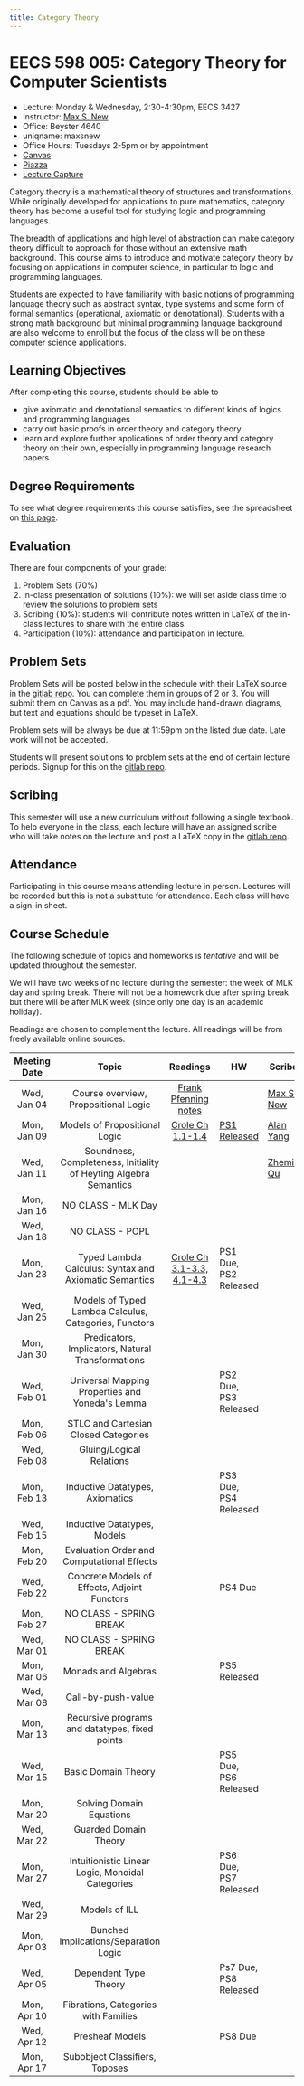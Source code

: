 ```yaml
---
title: Category Theory
---
```


# EECS 598 005: Category Theory for Computer Scientists
- Lecture: Monday & Wednesday, 2:30-4:30pm, EECS 3427
- Instructor: [Max S. New][maxsnew]
- Office: Beyster 4640
- uniqname: maxsnew
- Office Hours: Tuesdays 2-5pm or by appointment
- [Canvas][canvas]
- [Piazza][piazza]
- [Lecture Capture][leccap]

Category theory is a mathematical theory of structures and
transformations. While originally developed for applications to pure
mathematics, category theory has become a useful tool for studying
logic and programming languages.

The breadth of applications and high level of abstraction can make
category theory difficult to approach for those without an extensive
math background. This course aims to introduce and motivate category
theory by focusing on applications in computer science, in particular
to logic and programming languages.

Students are expected to have familiarity with basic notions of
programming language theory such as abstract syntax, type systems and
some form of formal semantics (operational, axiomatic or
denotational). Students with a strong math background but minimal
programming language background are also welcome to enroll but the
focus of the class will be on these computer science applications.

## Learning Objectives

After completing this course, students should be able to

- give axiomatic and denotational semantics to different kinds of
  logics and programming languages
- carry out basic proofs in order theory and category theory
- learn and explore further applications of order theory and category
  theory on their own, especially in programming language research
  papers

## Degree Requirements

To see what degree requirements this course satisfies, see the
spreadsheet on [this page](https://cse.engin.umich.edu/academics/course-information/special-topics-courses/).

## Evaluation

There are four components of your grade:

1. Problem Sets (70%)
2. In-class presentation of solutions (10%): we will set aside class
   time to review the solutions to problem sets
3. Scribing (10%): students will contribute notes written in LaTeX of
   the in-class lectures to share with the entire class.
4. Participation (10%): attendance and participation in lecture.

## Problem Sets

Problem Sets will be posted below in the schedule with their LaTeX
source in the [gitlab repo][signups]. You can complete them in groups
of 2 or 3. You will submit them on Canvas as a pdf. You may include
hand-drawn diagrams, but text and equations should be typeset in
LaTeX.

Problem sets will be always be due at 11:59pm on the listed due
date. Late work will not be accepted.

Students will present solutions to problem sets at the end of certain
lecture periods. Signup for this on the [gitlab repo][signups].

## Scribing

This semester will use a new curriculum without following a single
textbook. To help everyone in the class, each lecture will have an
assigned scribe who will take notes on the lecture and post a LaTeX
copy in the [gitlab repo][signups].

## Attendance

Participating in this course means attending lecture in
person. Lectures will be recorded but this is not a substitute for
attendance. Each class will have a sign-in sheet.

## Course Schedule

The following schedule of topics and homeworks is *tentative* and will
be updated throughout the semester. 

We will have two weeks of no lecture during the semester: the week of
MLK day and spring break. There will not be a homework due after
spring break but there will be after MLK week (since only one day is
an academic holiday).

Readings are chosen to complement the lecture. All readings will be
from freely available online sources.

| Meeting Date | Topic                                                            | Readings                                  | HW                    | Scribe                  |
|:------------:|:----------------------------------------------------------------:|:-----------------------------------------:|-----------------------|-------------------------|
| Wed, Jan 04  | Course overview, Propositional Logic                             | [Frank Pfenning notes][pfenning-prop-log] |                       | [Max S. New][notes0104] |
| Mon, Jan 09  | Models of Propositional Logic                                    | [Crole Ch 1.1-1.4][Crole]                 | [PS1 Released][ps1]   | [Alan Yang][notes0109]  |
| Wed, Jan 11  | Soundness, Completeness, Initiality of Heyting Algebra Semantics |                                           |                       | [Zhemin Qu][notes0111]  |
| Mon, Jan 16  | NO CLASS - MLK Day                                               |                                           |                       |                         |
| Wed, Jan 18  | NO CLASS - POPL                                                  |                                           |                       |                         |
| Mon, Jan 23  | Typed Lambda Calculus: Syntax and Axiomatic Semantics            | [Crole Ch 3.1-3.3, 4.1-4.3][Crole]        | PS1 Due, PS2 Released |                         |
| Wed, Jan 25  | Models of Typed Lambda Calculus, Categories, Functors            |                                           |                       |                         |
| Mon, Jan 30  | Predicators, Implicators, Natural Transformations                |                                           |                       |                         |
| Wed, Feb 01  | Universal Mapping Properties and Yoneda's Lemma                  |                                           | PS2 Due, PS3 Released |                         |
| Mon, Feb 06  | STLC and Cartesian Closed Categories                             |                                           |                       |                         |
| Wed, Feb 08  | Gluing/Logical Relations                                         |                                           |                       |                         |
| Mon, Feb 13  | Inductive Datatypes, Axiomatics                                  |                                           | PS3 Due, PS4 Released |                         |
| Wed, Feb 15  | Inductive Datatypes, Models                                      |                                           |                       |                         |
| Mon, Feb 20  | Evaluation Order and Computational Effects                       |                                           |                       |                         |
| Wed, Feb 22  | Concrete Models of Effects, Adjoint Functors                     |                                           | PS4 Due               |                         |
| Mon, Feb 27  | NO CLASS - SPRING BREAK                                          |                                           |                       |                         |
| Wed, Mar 01  | NO CLASS - SPRING BREAK                                          |                                           |                       |                         |
| Mon, Mar 06  | Monads and Algebras                                              |                                           | PS5 Released          |                         |
| Wed, Mar 08  | Call-by-push-value                                               |                                           |                       |                         |
| Mon, Mar 13  | Recursive programs and datatypes, fixed points                   |                                           |                       |                         |
| Wed, Mar 15  | Basic Domain Theory                                              |                                           | PS5 Due, PS6 Released |                         |
| Mon, Mar 20  | Solving Domain Equations                                         |                                           |                       |                         |
| Wed, Mar 22  | Guarded Domain Theory                                            |                                           |                       |                         |
| Mon, Mar 27  | Intuitionistic Linear Logic, Monoidal Categories                 |                                           | PS6 Due, PS7 Released |                         |
| Wed, Mar 29  | Models of ILL                                                    |                                           |                       |                         |
| Mon, Apr 03  | Bunched Implications/Separation Logic                            |                                           |                       |                         |
| Wed, Apr 05  | Dependent Type Theory                                            |                                           | Ps7 Due, PS8 Released |                         |
| Mon, Apr 10  | Fibrations, Categories with Families                             |                                           |                       |                         |
| Wed, Apr 12  | Presheaf Models                                                  |                                           | PS8 Due               |                         |
| Mon, Apr 17  | Subobject Classifiers, Toposes                                   |                                           |                       |                         |


[maxsnew]: http://maxsnew.com
[canvas]: https://umich.instructure.com/courses/574129
[piazza]: https://piazza.com/class/lcgj8zh7crs1ba/
[signups]: https://gitlab.eecs.umich.edu/598-wi23/scribed-notes
[leccap]: https://leccap.engin.umich.edu/leccap/site/z02eb2esrpaddy7cnwz

[pfenning-prop-log]: http://www.cs.cmu.edu/~fp/courses/15317-f17/lectures/02-natded.pdf
[Crole]: https://doi-org.proxy.lib.umich.edu/10.1017/CBO9781139172707

[notes0104]: /teaching/eecs-598-w23/docs/01-04-notes.pdf
[notes0109]: /teaching/eecs-598-w23/docs/01-09-notes.pdf
[notes0111]: /teaching/eecs-598-w23/docs/01-11-notes.pdf

[ps1]: /teaching/eecs-598-w23/docs/ps1.pdf

